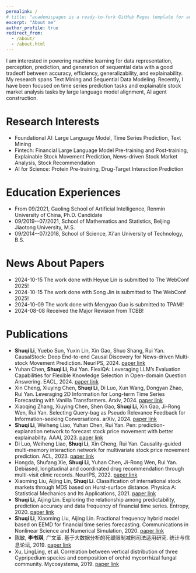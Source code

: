 ```yaml
---
permalink: /
# title: "academicpages is a ready-to-fork GitHub Pages template for academic personal websites"
excerpt: "About me"
author_profile: true
redirect_from: 
  - /about/
  - /about.html
---
```



I am interested in powering machine learning for data representation, perception, prediction, and generation of sequential data with a good tradeoff between accuracy, efficiency, generalizability, and explainability. My research spans Text Mining and Sequential Data Modeling. Recently, I have been focused on time series prediction tasks and explainable stock market analysis tasks by large language model alignment, AI agent construction.

Research Interests
=====
* Foundational AI: Large Language Model, Time Series Prediction, Text Mining
* Fintech: Financial Large Language Model Pre-training and Post-training, Explainable Stock Movement Prediction, News-driven Stock Market Analysis, Stock Recommendation
* AI for Science: Protein Pre-training, Drug-Target Interaction Prediction

Education Experiences
======
* From 09/2021, Gaoling School of Artificial Intelligence, Renmin University of China, Ph.D. Candidate
* 09/2019--07/2021, School of Mathematics and Statistics, Beijing Jiaotong University, M.S.
* 09/2014--07/2018, School of Science, Xi'an University of Technology, B.S.

News About Papers
======
* 2024-10-15 The work done with Heyue Lin is submitted to The WebConf 2025!  
* 2024-10-15 The work done with Song Jin is submitted to The WebConf 2025!  
* 2024-10-09 The work done with Mengyao Guo is submitted to TPAMI!  
* 2024-08-08 Received the  Major Revision from TCBB!

Publications
======

* **Shuqi Li**, Yuebo Sun, Yuxin Lin, Xin Gao, Shuo Shang, Rui Yan. CausalStock: Deep End-to-end Causal Discovery for News-driven Multi-stock Movement Prediction. NeurIPS, 2024. [paper link](https://arxiv.org/abs/2411.06391)  
* Yuhan Chen, **Shuqi Li**, Rui Yan. FlexiQA: Leveraging LLM’s Evaluation Capabilities for Flexible Knowledge Selection in Open-domain Question Answering. EACL, 2024. [paper link](https://aclanthology.org/2024.findings-eacl.4.pdf)
* Xin Cheng, Xiuying Chen, **Shuqi Li**, Di Luo, Xun Wang, Dongyan Zhao, Rui Yan. Leveraging 2D Information for Long-term Time Series Forecasting with Vanilla Transformers. Arxiv, 2024. [paper link](https://arxiv.org/pdf/2405.13810)  
* Xiaoqing Zhang, Xiuying Chen, Shen Gao, **Shuqi Li**, Xin Gao, Ji-Rong Wen, Rui Yan. Selecting Query-bag as Pseudo Relevance Feedback for Information-seeking Conversations. arXiv, 2024. [paper link](https://arxiv.org/pdf/2404.04272)  
* **Shuqi Li**, Weiheng Liao, Yuhan Chen, Rui Yan. Pen: prediction-explanation network to forecast stock price movement with better explainability. AAAI, 2023. [paper link](https://ojs.aaai.org/index.php/AAAI/article/view/25648/25420)  
* Di Luo, Weiheng Liao, **Shuqi Li**, Xin Cheng, Rui Yan. Causality-guided multi-memory interaction network for multivariate stock price movement prediction. ACL, 2023. [paper link](https://aclanthology.org/2023.acl-long.679.pdf)  
* Hongda, Shufang Xie, **Shuqi Li**, Yuhan Chen, Ji-Rong Wen, Rui Yan. Debiased, longitudinal and coordinated drug recommendation through multi-visit clinic records. NeurIPS, 2022. [paper link](https://proceedings.neurips.cc/paper_files/paper/2022/file/b295b3a940706f431076c86b78907757-Paper-Conference.pdf)  
* Xiaoming Liu, Aijing Lin, **Shuqi Li**. Classification of international stock markets through MDS based on Hurst-surface distance. Physica A: Statistical Mechanics and Its Applications, 2021. [paper link](https://www.sciencedirect.com/science/article/abs/pii/S0378437120308839)  
* **Shuqi Li**, Aijing Lin. Exploring the relationship among predictability, prediction accuracy and data frequency of financial time series. Entropy, 2020. [paper link](https://www.mdpi.com/1099-4300/22/12/1381) 
* **Shuqi Li**, Xiaoming Liu, Aijing Lin. Fractional frequency hybrid model based on EEMD for financial time series forecasting. Communications in Nonlinear Science and Numerical Simulation, 2020. [paper link](https://www.sciencedirect.com/science/article/abs/pii/S1007570420301131)
* 陈敏, **李书琪**, 广文革. 基于大数据分析的死缓限制减刑司法适用研究. 统计与信息论坛, 2019. [paper link](https://wenku.baidu.com/view/908617da53e2524de518964bcf84b9d528ea2cc8?fr=xueshu&_wkts_=1731220575567&needWelcomeRecommand=1)  
* Xu, LingLing, et al. Correlation between vertical distribution of three Cypripedium species and composition of orchid mycorrhizal fungal community. Mycosystema, 2019. [paper link](https://www.cabidigitallibrary.org/doi/full/10.5555/20193338574)

  

<!-- This is the front page of a website that is powered by the [academicpages template](https://github.com/academicpages/academicpages.github.io) and hosted on GitHub pages. [GitHub pages](https://pages.github.com) is a free service in which websites are built and hosted from code and data stored in a GitHub repository, automatically updating when a new commit is made to the respository. This template was forked from the [Minimal Mistakes Jekyll Theme](https://mmistakes.github.io/minimal-mistakes/) created by Michael Rose, and then extended to support the kinds of content that academics have: publications, talks, teaching, a portfolio, blog posts, and a dynamically-generated CV. You can fork [this repository](https://github.com/academicpages/academicpages.github.io) right now, modify the configuration and markdown files, add your own PDFs and other content, and have your own site for free, with no ads! An older version of this template powers my own personal website at [stuartgeiger.com](http://stuartgeiger.com), which uses [this Github repository](https://github.com/staeiou/staeiou.github.io). -->

<!-- A data-driven personal website
======
Like many other Jekyll-based GitHub Pages templates, academicpages makes you separate the website's content from its form. The content & metadata of your website are in structured markdown files, while various other files constitute the theme, specifying how to transform that content & metadata into HTML pages. You keep these various markdown (.md), YAML (.yml), HTML, and CSS files in a public GitHub repository. Each time you commit and push an update to the repository, the [GitHub pages](https://pages.github.com/) service creates static HTML pages based on these files, which are hosted on GitHub's servers free of charge.

Many of the features of dynamic content management systems (like Wordpress) can be achieved in this fashion, using a fraction of the computational resources and with far less vulnerability to hacking and DDoSing. You can also modify the theme to your heart's content without touching the content of your site. If you get to a point where you've broken something in Jekyll/HTML/CSS beyond repair, your markdown files describing your talks, publications, etc. are safe. You can rollback the changes or even delete the repository and start over -- just be sure to save the markdown files! Finally, you can also write scripts that process the structured data on the site, such as [this one](https://github.com/academicpages/academicpages.github.io/blob/master/talkmap.ipynb) that analyzes metadata in pages about talks to display [a map of every location you've given a talk](https://academicpages.github.io/talkmap.html).

Getting started
======
1. Register a GitHub account if you don't have one and confirm your e-mail (required!)
1. Fork [this repository](https://github.com/academicpages/academicpages.github.io) by clicking the "fork" button in the top right. 
1. Go to the repository's settings (rightmost item in the tabs that start with "Code", should be below "Unwatch"). Rename the repository "[your GitHub username].github.io", which will also be your website's URL.
1. Set site-wide configuration and create content & metadata (see below -- also see [this set of diffs](http://archive.is/3TPas) showing what files were changed to set up [an example site](https://getorg-testacct.github.io) for a user with the username "getorg-testacct")
1. Upload any files (like PDFs, .zip files, etc.) to the files/ directory. They will appear at https://[your GitHub username].github.io/files/example.pdf.  
1. Check status by going to the repository settings, in the "GitHub pages" section

Site-wide configuration
------
The main configuration file for the site is in the base directory in [_config.yml](https://github.com/academicpages/academicpages.github.io/blob/master/_config.yml), which defines the content in the sidebars and other site-wide features. You will need to replace the default variables with ones about yourself and your site's github repository. The configuration file for the top menu is in [_data/navigation.yml](https://github.com/academicpages/academicpages.github.io/blob/master/_data/navigation.yml). For example, if you don't have a portfolio or blog posts, you can remove those items from that navigation.yml file to remove them from the header. 

Create content & metadata
------
For site content, there is one markdown file for each type of content, which are stored in directories like _publications, _talks, _posts, _teaching, or _pages. For example, each talk is a markdown file in the [_talks directory](https://github.com/academicpages/academicpages.github.io/tree/master/_talks). At the top of each markdown file is structured data in YAML about the talk, which the theme will parse to do lots of cool stuff. The same structured data about a talk is used to generate the list of talks on the [Talks page](https://academicpages.github.io/talks), each [individual page](https://academicpages.github.io/talks/2012-03-01-talk-1) for specific talks, the talks section for the [CV page](https://academicpages.github.io/cv), and the [map of places you've given a talk](https://academicpages.github.io/talkmap.html) (if you run this [python file](https://github.com/academicpages/academicpages.github.io/blob/master/talkmap.py) or [Jupyter notebook](https://github.com/academicpages/academicpages.github.io/blob/master/talkmap.ipynb), which creates the HTML for the map based on the contents of the _talks directory).

**Markdown generator**

I have also created [a set of Jupyter notebooks](https://github.com/academicpages/academicpages.github.io/tree/master/markdown_generator
) that converts a CSV containing structured data about talks or presentations into individual markdown files that will be properly formatted for the academicpages template. The sample CSVs in that directory are the ones I used to create my own personal website at stuartgeiger.com. My usual workflow is that I keep a spreadsheet of my publications and talks, then run the code in these notebooks to generate the markdown files, then commit and push them to the GitHub repository.

How to edit your site's GitHub repository
------
Many people use a git client to create files on their local computer and then push them to GitHub's servers. If you are not familiar with git, you can directly edit these configuration and markdown files directly in the github.com interface. Navigate to a file (like [this one](https://github.com/academicpages/academicpages.github.io/blob/master/_talks/2012-03-01-talk-1.md) and click the pencil icon in the top right of the content preview (to the right of the "Raw | Blame | History" buttons). You can delete a file by clicking the trashcan icon to the right of the pencil icon. You can also create new files or upload files by navigating to a directory and clicking the "Create new file" or "Upload files" buttons. 

Example: editing a markdown file for a talk
![Editing a markdown file for a talk](/images/editing-talk.png)

For more info
------
More info about configuring academicpages can be found in [the guide](https://academicpages.github.io/markdown/). The [guides for the Minimal Mistakes theme](https://mmistakes.github.io/minimal-mistakes/docs/configuration/) (which this theme was forked from) might also be helpful. -->
